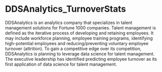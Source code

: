 # DDSAnalytics_TurnoverStats
DDSAnalytics is an analytics company that specializes in talent management solutions for Fortune 1000 companies. Talent management is defined as the iterative process of developing and retaining employees. It may include workforce planning, employee training programs, identifying high-potential employees and reducing/preventing voluntary employee turnover (attrition). To gain a competitive edge over its competition, DDSAnalytics is planning to leverage data science for talent management. The executive leadership has identified predicting employee turnover as its first application of data science for talent management.
